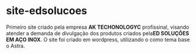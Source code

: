 # site-edsolucoes

Primeiro site  criado pela  empresa **AK TECHONOLOGYC** profissinal, visando atender a demanda de divulgação dos produtos criados pela**ED SOLUÇÕES EM AÇO INOX**. O site foi criado em wordpress, utilizando o como tema base o Astra.
